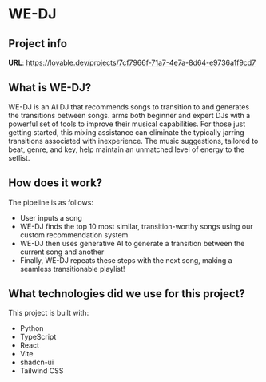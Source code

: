 # WE-DJ

## Project info

**URL**: https://lovable.dev/projects/7cf7966f-71a7-4e7a-8d64-e9736a1f9cd7

## What is WE-DJ?

WE-DJ is an AI DJ that recommends songs to transition to and generates the transitions between songs. arms both beginner and expert DJs with a powerful set of tools to improve their musical capabilities. For those just getting started, this mixing assistance can eliminate the typically jarring transitions associated with inexperience. The music suggestions, tailored to beat, genre, and key, help maintain an unmatched level of energy to the setlist.

## How does it work?

The pipeline is as follows:
 - User inputs a song
 - WE-DJ finds the top 10 most similar, transition-worthy songs using our custom recommendation system
 - WE-DJ then uses generative AI to generate a transition between the current song and another
 - Finally, WE-DJ repeats these steps with the next song, making a seamless transitionable playlist!

## What technologies did we use for this project?

This project is built with:

- Python
- TypeScript
- React
- Vite
- shadcn-ui
- Tailwind CSS
